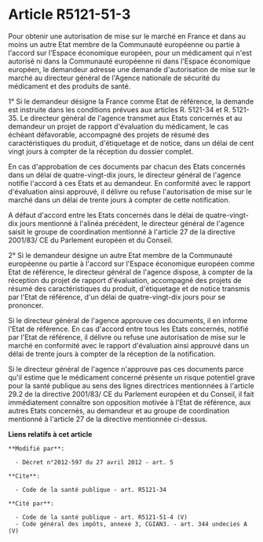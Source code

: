 # Article R5121-51-3

Pour obtenir une autorisation de mise sur le marché en France et dans au moins un autre Etat membre de la Communauté
européenne ou partie à l'accord sur l'Espace économique européen, pour un médicament qui n'est autorisé ni dans la Communauté
européenne ni dans l'Espace économique européen, le demandeur adresse une demande d'autorisation de mise sur le marché au
directeur général de l'Agence nationale de sécurité du médicament et des produits de santé. 

1° Si le demandeur désigne la France comme Etat de référence, la demande est instruite dans les conditions prévues aux
articles R. 5121-34 et R. 5121-35. Le directeur général de l'agence transmet aux Etats concernés et au demandeur un projet de
rapport d'évaluation du médicament, le cas échéant défavorable, accompagné des projets de résumé des caractéristiques du
produit, d'étiquetage et de notice, dans un délai de cent vingt jours à compter de la réception du dossier complet. 

En cas d'approbation de ces documents par chacun des Etats concernés dans un délai de quatre-vingt-dix jours, le directeur
général de l'agence notifie l'accord à ces Etats et au demandeur. En conformité avec le rapport d'évaluation ainsi approuvé,
il délivre ou refuse l'autorisation de mise sur le marché dans un délai de trente jours à compter de cette notification. 

A défaut d'accord entre les Etats concernés dans le délai de quatre-vingt-dix jours mentionné à l'alinéa précédent, le
directeur général de l'agence saisit le groupe de coordination mentionné à l'article 27 de la directive 2001/83/ CE du
Parlement européen et du Conseil. 

2° Si le demandeur désigne un autre Etat membre de la Communauté européenne ou partie à l'accord sur l'Espace économique
européen comme Etat de référence, le directeur général de l'agence dispose, à compter de la réception du projet de rapport
d'évaluation, accompagné des projets de résumé des caractéristiques du produit, d'étiquetage et de notice transmis par l'Etat
de référence, d'un délai de quatre-vingt-dix jours pour se prononcer. 

Si le directeur général de l'agence approuve ces documents, il en informe l'Etat de référence. En cas d'accord entre tous les
Etats concernés, notifié par l'Etat de référence, il délivre ou refuse une autorisation de mise sur le marché en conformité
avec le rapport d'évaluation ainsi approuvé dans un délai de trente jours à compter de la réception de la notification. 

Si le directeur général de l'agence n'approuve pas ces documents parce qu'il estime que le médicament concerné présente un
risque potentiel grave pour la santé publique au sens des lignes directrices mentionnées à l'article 29.2 de la directive
2001/83/ CE du Parlement européen et du Conseil, il fait immédiatement connaître son opposition motivée à l'Etat de
référence, aux autres Etats concernés, au demandeur et au groupe de coordination mentionné à l'article 27 de la directive
mentionnée ci-dessus.

**Liens relatifs à cet article**

	**Modifié par**:

	  - Décret n°2012-597 du 27 avril 2012 - art. 5

	**Cite**:

	  - Code de la santé publique - art. R5121-34

	**Cité par**:

	  - Code de la santé publique - art. R5121-51-4 (V)
	  - Code général des impôts, annexe 3, CGIAN3. - art. 344 undecies A (V)
